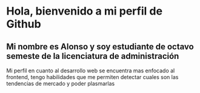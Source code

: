 <h1> Hola, bienvenido a mi perfil de Github </h1>
<h2> Mi nombre es Alonso y soy estudiante de octavo semeste de la licenciatura de administración </h2>

<p>Mi perfil en cuanto al desarrollo web se encuentra mas enfocado al frontend, tengo habilidades que me permiten detectar cuales son las tendencias de mercado y poder plasmarlas </p>


